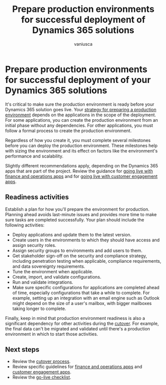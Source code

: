 ﻿---
title: Prepare production environments for successful deployment of Dynamics 365 solutions
description: Learn how to prepare the production environment for the successful deployment of a Microsoft Dynamics 365 solution, including assigning security roles, setting configurations, and running integrations.
ms.date: 06/06/2023
ms.topic: conceptual
author: vaniusca
ms.author: vaniaf
ms.custom:
 - ai-gen-docs-bap
 - ai-gen-desc
 - ai-seo-date:08/23/2023
 - bap-template
---

# Prepare production environments for successful deployment of your Dynamics 365 solutions

It's critical to make sure the production environment is ready before your Dynamics 365 solution goes live. Your [strategy for preparing a production environment](environment-strategy-overview.md) depends on the applications in the scope of the deployment. For some applications, you can create the production environment from an initial phase without any dependencies. For other applications, you must follow a formal process to create the production environment.

Regardless of how you create it, you must complete several milestones before you can deploy the production environment. These milestones help with sizing the environment and its effect on factors like the environment's performance and scalability.

Slightly different recommendations apply, depending on the Dynamics 365 apps that are part of the project. Review the guidance for [going live with finance and operations apps](prepare-go-live-finance-and-operations-apps.md) and for [going live with customer engagement apps](prepare-go-live-dynamics-365-customer-engagement.md).

## Readiness activities

Establish a plan for how you'll prepare the environment for production. Planning ahead avoids last-minute issues and provides more time to make sure tasks are completed successfully. Your plan should include the following activities:

- Deploy applications and update them to the latest version.
- Create users in the environments to which they should have access and assign security roles.
- Assign security groups to environments and add users to them.
- Get stakeholder sign-off on the security and compliance strategy, including penetration testing when applicable, compliance requirements, and data sovereignty requirements.
- Tune the environment when applicable.
- Create, import, and validate configurations.
- Run and validate integrations.
- Make sure specific configurations for applications are completed ahead of time, especially configurations that take a while to complete. For example, setting up an integration with an email engine such as Outlook might depend on the size of a user's mailbox, with bigger mailboxes taking longer to complete.

Finally, keep in mind that production environment readiness is also a significant dependency for other activities during the [cutover](prepare-go-live-cutover-strategy.md). For example, the final data can't be migrated and validated until there's a production environment in which to start those activities.

## Next steps

- Review the [cutover process](prepare-go-live-cutover-strategy.md).
- Review specific guidelines for [finance and operations apps](prepare-go-live-finance-and-operations-apps.md) and [customer engagement apps](prepare-go-live-dynamics-365-customer-engagement.md).
- Review the [go-live checklist](prepare-go-live-checklist.md).
